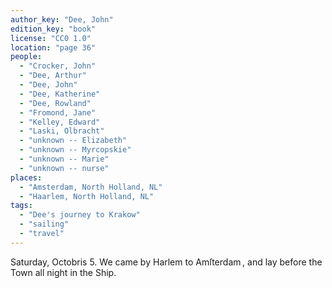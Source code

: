 ```yaml
---
author_key: "Dee, John"
edition_key: "book"
license: "CC0 1.0"
location: "page 36"
people:
  - "Crocker, John"
  - "Dee, Arthur"
  - "Dee, John"
  - "Dee, Katherine"
  - "Dee, Rowland"
  - "Fromond, Jane"
  - "Kelley, Edward"
  - "Laski, Olbracht"
  - "unknown -- Elizabeth"
  - "unknown -- Myrcopskie"
  - "unknown -- Marie"
  - "unknown -- nurse"
places:
  - "Amsterdam, North Holland, NL"
  - "Haarlem, North Holland, NL"
tags:
  - "Dee's journey to Krakow"
  - "sailing"
  - "travel"
---
```

  Saturday, Octobris 5. We came by Harlem to Amſterdam , and lay before the Town all
night in the Ship.
